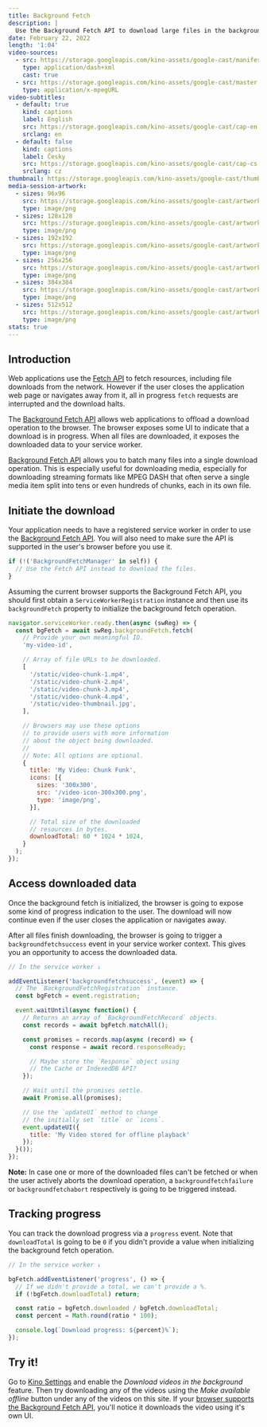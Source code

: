 ```yaml
---
title: Background Fetch
description: |
  Use the Background Fetch API to download large files in the background while exposing the download progress to the user.
date: February 22, 2022
length: '1:04'
video-sources:
  - src: https://storage.googleapis.com/kino-assets/google-cast/manifest.mpd
    type: application/dash+xml
    cast: true
  - src: https://storage.googleapis.com/kino-assets/google-cast/master.m3u8
    type: application/x-mpegURL
video-subtitles:
  - default: true
    kind: captions
    label: English
    src: https://storage.googleapis.com/kino-assets/google-cast/cap-en.vtt
    srclang: en
  - default: false
    kind: captions
    label: Česky
    src: https://storage.googleapis.com/kino-assets/google-cast/cap-cs.vtt
    srclang: cz
thumbnail: https://storage.googleapis.com/kino-assets/google-cast/thumbnail.png
media-session-artwork:
  - sizes: 96x96
    src: https://storage.googleapis.com/kino-assets/google-cast/artwork-96x96.png
    type: image/png
  - sizes: 128x128
    src: https://storage.googleapis.com/kino-assets/google-cast/artwork-128x128.png
    type: image/png
  - sizes: 192x192
    src: https://storage.googleapis.com/kino-assets/google-cast/artwork-192x192.png
    type: image/png
  - sizes: 256x256
    src: https://storage.googleapis.com/kino-assets/google-cast/artwork-256x256.png
    type: image/png
  - sizes: 384x384
    src: https://storage.googleapis.com/kino-assets/google-cast/artwork-384x384.png
    type: image/png
  - sizes: 512x512
    src: https://storage.googleapis.com/kino-assets/google-cast/artwork-512x512.png
    type: image/png
stats: true
---
```


## Introduction

Web applications use the [Fetch API] to fetch resources, including file downloads from the network. However if the user closes the application web page or navigates away from it, all in progress `fetch` requests are interrupted and the download halts.

The [Background Fetch API] allows web applications to offload a download operation to the browser. The browser exposes some UI to indicate that a download is in progress. When all files are downloaded, it exposes the downloaded data to your service worker.

[Background Fetch API] allows you to batch many files into a single download operation. This is especially useful for downloading media, especially for downloading streaming formats like MPEG DASH that often serve a single media item split into tens or even hundreds of chunks, each in its own file.

## Initiate the download

Your application needs to have a registered service worker in order to use the [Background Fetch API]. You will also need to make sure the API is supported in the user's browser before you use it.

```js
if (!('BackgroundFetchManager' in self)) {
  // Use the Fetch API instead to download the files.
}
```

Assuming the current browser supports the Background Fetch API, you should first obtain a `ServiceWorkerRegistration` instance and then use its `backgroundFetch` property to initialize the background fetch operation.

```js
navigator.serviceWorker.ready.then(async (swReg) => {
  const bgFetch = await swReg.backgroundFetch.fetch(
    // Provide your own meaningful ID.
    'my-video-id',

    // Array of file URLs to be downloaded.
    [
      '/static/video-chunk-1.mp4',
      '/static/video-chunk-2.mp4',
      '/static/video-chunk-3.mp4',
      '/static/video-chunk-4.mp4',
      '/static/video-thumbnail.jpg',
    ],

    // Browsers may use these options
    // to provide users with more information
    // about the object being downloaded.
    //
    // Note: All options are optional.
    {
      title: 'My Video: Chunk Funk',
      icons: [{
        sizes: '300x300',
        src: '/video-icon-300x300.png',
        type: 'image/png',
      }],

      // Total size of the downloaded
      // resources in bytes.
      downloadTotal: 60 * 1024 * 1024,
    }
  );
});
```

## Access downloaded data

Once the background fetch is initialized, the browser is going to expose some kind of progress indication to the user. The download will now continue even if the user closes the application or navigates away.

After all files finish downloading, the browser is going to trigger a `backgroundfetchsuccess` event in your service worker context. This gives you an opportunity to access the downloaded data.

```js
// In the service worker ↓

addEventListener('backgroundfetchsuccess', (event) => {
  // The `BackgroundFetchRegistration` instance.
  const bgFetch = event.registration;

  event.waitUntil(async function() {
    // Returns an array of `BackgroundFetchRecord` objects.
    const records = await bgFetch.matchAll();

    const promises = records.map(async (record) => {
      const response = await record.responseReady;

      // Maybe store the `Response` object using
      // the Cache or IndexedDB API?
    });

    // Wait until the promises settle.
    await Promise.all(promises);

    // Use the `updateUI` method to change
    // the initially set `title` or `icons`.
    event.updateUI({
      title: 'My Video stored for offline playback'
    });
  }());
});
```

**Note:** In case one or more of the downloaded files can't be fetched or when the user actively aborts the download operation, a `backgroundfetchfailure` or `backgroundfetchabort` respectively is going to be triggered instead.

## Tracking progress

You can track the download progress via a `progress` event. Note that `downloadTotal` is going to be `0` if you didn't provide a value when initializing the background fetch operation.

```js
// In the service worker ↓

bgFetch.addEventListener('progress', () => {
  // If we didn't provide a total, we can't provide a %.
  if (!bgFetch.downloadTotal) return;

  const ratio = bgFetch.downloaded / bgFetch.downloadTotal;
  const percent = Math.round(ratio * 100);

  console.log(`Download progress: ${percent}%`);
});
```

## Try it!

Go to [Kino Settings] and enable the _Download videos in the background_ feature. Then try downloading any of the videos using the _Make available offline_ button under any of the videos on this site. If your [browser supports the Background Fetch API], you'll notice it downloads the video using it's own UI.

[Fetch API]: https://developers.google.com/web/updates/2015/03/introduction-to-fetch
[Background Fetch API]: https://wicg.github.io/background-fetch/
[service worker]: https://developers.google.com/web/fundamentals/primers/service-workers
[Kino Settings]: /settings/
[browser supports the Background Fetch API]: https://caniuse.com/mdn-api_serviceworkerregistration_backgroundfetch
